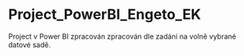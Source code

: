 # Project_PowerBI_Engeto_EK


Project v Power BI zpracován zpracován dle zadání na volně vybrané datové sadě. 


